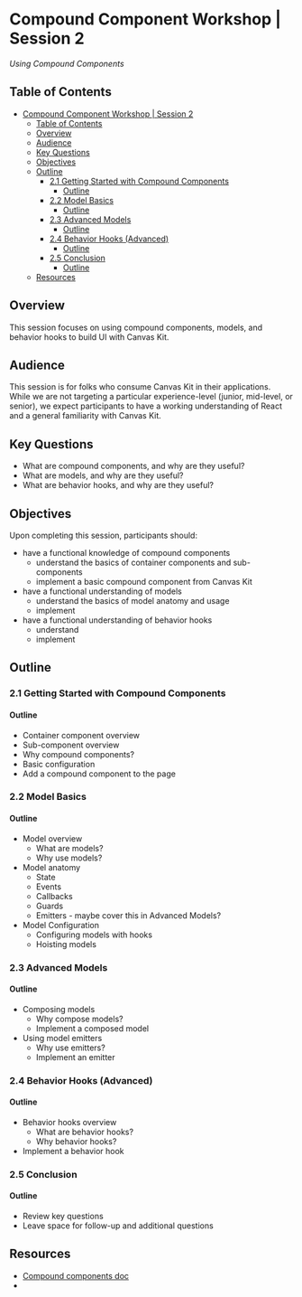 # Compound Component Workshop | Session 2

_Using Compound Components_

## Table of Contents

- [Compound Component Workshop | Session 2](#compound-component-workshop--session-2)
  - [Table of Contents](#table-of-contents)
  - [Overview](#overview)
  - [Audience](#audience)
  - [Key Questions](#key-questions)
  - [Objectives](#objectives)
  - [Outline](#outline)
    - [2.1 Getting Started with Compound Components](#21-getting-started-with-compound-components)
      - [Outline](#outline-1)
    - [2.2 Model Basics](#22-model-basics)
      - [Outline](#outline-2)
    - [2.3 Advanced Models](#23-advanced-models)
      - [Outline](#outline-3)
    - [2.4 Behavior Hooks (Advanced)](#24-behavior-hooks-advanced)
      - [Outline](#outline-4)
    - [2.5 Conclusion](#25-conclusion)
      - [Outline](#outline-5)
  - [Resources](#resources)

## Overview

This session focuses on using compound components, models, and behavior hooks to build UI with Canvas Kit.

## Audience

This session is for folks who consume Canvas Kit in their applications. While we are not targeting a particular experience-level (junior, mid-level, or senior), we expect participants to have a working understanding of React and a general familiarity with Canvas Kit.

## Key Questions

- What are compound components, and why are they useful?
- What are models, and why are they useful?
- What are behavior hooks, and why are they useful?

## Objectives

Upon completing this session, participants should:

- have a functional knowledge of compound components
  - understand the basics of container components and sub-components
  - implement a basic compound component from Canvas Kit
- have a functional understanding of models
  - understand the basics of model anatomy and usage
  - implement
- have a functional understanding of behavior hooks
  - understand
  - implement

## Outline

### 2.1 Getting Started with Compound Components

#### Outline

- Container component overview
- Sub-component overview
- Why compound components?
- Basic configuration
- Add a compound component to the page

### 2.2 Model Basics

#### Outline

- Model overview
  - What are models?
  - Why use models?
- Model anatomy
  - State
  - Events
  - Callbacks
  - Guards
  - Emitters - maybe cover this in Advanced Models?
- Model Configuration
  - Configuring models with hooks
  - Hoisting models

### 2.3 Advanced Models

#### Outline

- Composing models
  - Why compose models?
  - Implement a composed model
- Using model emitters
  - Why use emitters?
  - Implement an emitter

### 2.4 Behavior Hooks (Advanced)

#### Outline

- Behavior hooks overview
  - What are behavior hooks?
  - Why behavior hooks?
- Implement a behavior hook

### 2.5 Conclusion

#### Outline

- Review key questions
- Leave space for follow-up and additional questions

## Resources

- [Compound components doc](https://github.com/Workday/canvas-kit/blob/prerelease/v5/COMPOUND_COMPONENTS.md)
-
